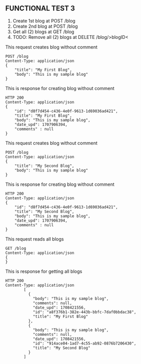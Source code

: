 ## FUNCTIONAL TEST 3
1) Create 1st blog at POST /blog
2) Create 2nd blog at POST /blog
3) Get all (2) blogs at GET /blog
4) TODO: Remove all (2) blogs at DELETE /blog/>blogID<

This request creates blog without comment
```docassertrequest
POST /blog
Content-Type: application/json
{
    "title": "My First Blog",
    "body": "This is my sample blog"
}
```

This is response for creating blog without comment
```docassertresponse
HTTP 200
Content-Type: application/json
{
    "id": "d8f7d454-c436-4e0f-9613-1d69036ad421",
    "title": "My First Blog",
    "body": "This is my sample blog",
    "date_upd": 1707906394,
    "comments" : null
}
```
[ignore]: # ($.id)
[ignore]: # ($.date_upd)
[let id1]: # ($.id)



This request creates blog without comment
```docassertrequest
POST /blog
Content-Type: application/json
{
    "title": "My Second Blog",
    "body": "This is my sample blog"
}
```

This is response for creating blog without comment
```docassertresponse
HTTP 200
Content-Type: application/json
{
    "id": "d8f7d454-c436-4e0f-9613-1d69036ad421",
    "title": "My Second Blog",
    "body": "This is my sample blog",
    "date_upd": 1707906394,
    "comments" : null
}
```
[ignore]: # ($.id)
[ignore]: # ($.date_upd)
[let id2]: # ($.id)


This request reads all blogs
```docassertrequest
GET /blog
Content-Type: application/json
{
}
```

This is response for getting all blogs
```docassertresponse
HTTP 200
Content-Type: application/json
        [
          {
            "body": "This is my sample blog",
            "comments": null,
            "date_upd": 1708421556,
            "id": "a8f376b1-382e-443b-bbfc-7daf0bbdac38",
            "title": "My First Blog"
          },
          {
            "body": "This is my sample blog",
            "comments": null,
            "date_upd": 1708421556,
            "id": "914ace04-1ad7-4c55-ab92-0876b7206430",
            "title": "My Second Blog"
          }
        ]
```
[ignore]: # ($.id)
[ignore]: # ($.date_upd)
[ignore]: # ($.comments)

